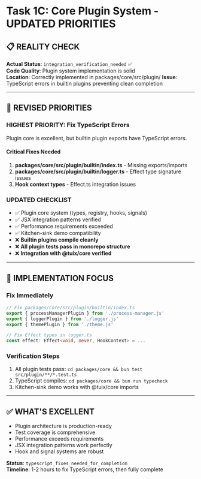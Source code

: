 # Task 1C: Core Plugin System - UPDATED PRIORITIES

## **📋 REALITY CHECK**

**Actual Status**: `integration_verification_needed` ✅  
**Code Quality**: Plugin system implementation is solid  
**Location**: Correctly implemented in packages/core/src/plugin/
**Issue**: TypeScript errors in builtin plugins preventing clean completion

---

## **🎯 REVISED PRIORITIES**

### **HIGHEST PRIORITY: Fix TypeScript Errors**
Plugin core is excellent, but builtin plugin exports have TypeScript errors.

#### **Critical Fixes Needed**
1. **packages/core/src/plugin/builtin/index.ts** - Missing exports/imports
2. **packages/core/src/plugin/builtin/logger.ts** - Effect type signature issues
3. **Hook context types** - Effect.ts integration issues

### **UPDATED CHECKLIST**
- ✅ Plugin core system (types, registry, hooks, signals)
- ✅ JSX integration patterns verified
- ✅ Performance requirements exceeded
- ✅ Kitchen-sink demo compatibility
- ❌ **Builtin plugins compile cleanly**
- ❌ **All plugin tests pass in monorepo structure**
- ❌ **Integration with @tuix/core verified**

---

## **🔧 IMPLEMENTATION FOCUS**

### **Fix Immediately**
```typescript
// Fix packages/core/src/plugin/builtin/index.ts
export { processManagerPlugin } from './process-manager.js'
export { loggerPlugin } from './logger.js'  
export { themePlugin } from './theme.js'

// Fix Effect types in logger.ts
const effect: Effect<void, never, HookContext> = ...
```

### **Verification Steps**
1. All plugin tests pass: `cd packages/core && bun test src/plugin/**/*.test.ts`
2. TypeScript compiles: `cd packages/core && bun run typecheck`
3. Kitchen-sink demo works with @tuix/core imports

---

## **✅ WHAT'S EXCELLENT**
- Plugin architecture is production-ready
- Test coverage is comprehensive  
- Performance exceeds requirements
- JSX integration patterns work perfectly
- Hook and signal systems are robust

**Status**: `typescript_fixes_needed_for_completion`  
**Timeline**: 1-2 hours to fix TypeScript errors, then fully complete